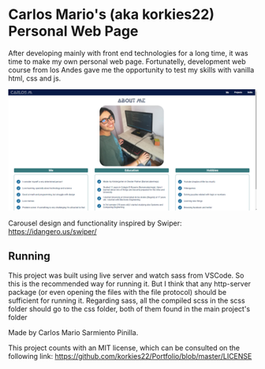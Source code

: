 # Carlos Mario's (aka korkies22) Personal Web Page
After developing mainly with front end technologies for a long time, it was time to make my own personal web page. Fortunatelly, development web course from los Andes gave me the opportunity to test my skills with vanilla html, css and js.

<img src="images/mainPagePic.png" alt="main page picture">

Carousel design and functionality inspired by Swiper: https://idangero.us/swiper/

## Running

This project was built using live server and watch sass from VSCode. So this is the recommended way for running it. But I think that any http-server package (or even opening the files with the file protocol) should be sufficient for running it. Regarding sass, all the compiled scss in the scss folder should go to the css folder, both of them found in the main project's folder

Made by Carlos Mario Sarmiento Pinilla. 

This project counts with an MIT license, which can be consulted on the following link: https://github.com/korkies22/Portfolio/blob/master/LICENSE
